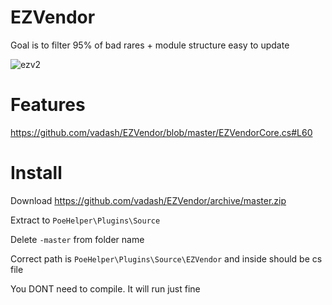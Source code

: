 # EZVendor
Goal is to filter 95% of bad rares + module structure easy to update

![ezv2](https://user-images.githubusercontent.com/1397582/114292244-ae4cb780-9a95-11eb-96f3-fa6395cdd308.gif)

# Features

https://github.com/vadash/EZVendor/blob/master/EZVendorCore.cs#L60

# Install

Download https://github.com/vadash/EZVendor/archive/master.zip

Extract to `PoeHelper\Plugins\Source`

Delete `-master` from folder name

Correct path is `PoeHelper\Plugins\Source\EZVendor` and inside should be cs file

You DONT need to compile. It will run just fine
